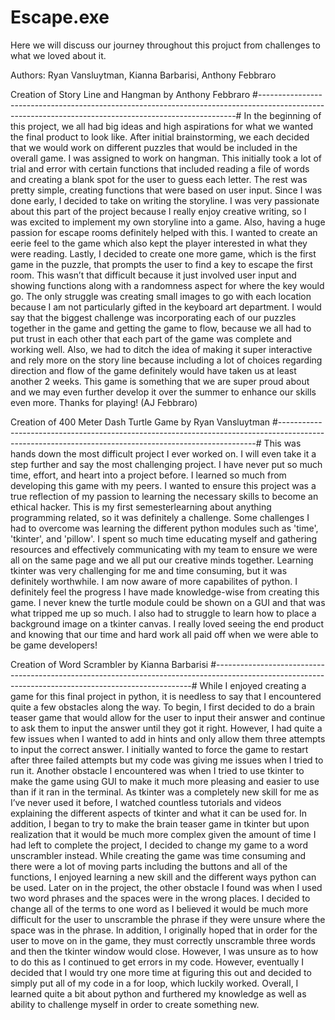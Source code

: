 # Escape.exe
Here we will discuss our journey throughout this projuct from challenges to what we loved about it.

Authors: Ryan Vansluytman, Kianna Barbarisi, Anthony Febbraro


Creation of Story Line and Hangman by Anthony Febbraro
#------------------------------------------------------------------------------------------------------------------------------------------------------#
In the beginning of this project, we all had big ideas and high aspirations for what we wanted the final product to look like. After initial brainstorming, we each decided that we would work on different puzzles that would be included in the overall game. I was assigned to work on hangman. This initially took a lot of trial and error with certain functions that included reading a file of words and creating a blank spot for the user to guess each letter. The rest was pretty simple, creating functions that were based on user input. Since I was done early, I decided to take on writing the storyline. I was very passionate about this part of the project because I really enjoy creative writing, so I was excited to implement my own storyline into a game. Also, having a huge passion for escape rooms definitely helped with this. I wanted to create an eerie feel to the game which also kept the player interested in what they were reading. Lastly, I decided to create one more game, which is the first game in the puzzle, that prompts the user to find a key to escape the first room. This wasn’t that difficult because it just involved user input and showing functions along with a randomness aspect for where the key would go. The only struggle was creating small images to go with each location because I am not particularly gifted in the keyboard art department. 
I would say that the biggest challenge was incorporating each of our puzzles together in the game and getting the game to flow, because we all had to put trust in each other that each part of the game was complete and working well. Also, we had to ditch the idea of making it super interactive and rely more on the story line because including a lot of choices regarding direction and flow of the game definitely would have taken us at least another 2 weeks. This game is something that we are super proud about and we may even further develop it over the summer to enhance our skills even more. Thanks for playing! (AJ Febbraro)



Creation of 400 Meter Dash Turtle Game by Ryan Vansluytman
#------------------------------------------------------------------------------------------------------------------------------------------------------#
This was hands down the most difficult project I ever worked on. I will even take it a step further and say the most challenging project. I have never 
put so much time, effort, and heart into a project before. I learned so much from developing this game with my peers. I wanted to ensure this project 
was a true reflection of my passion to learning the necessary skills to become an ethical hacker. This is my first semesterlearning about anything 
programming related, so it was definitely a challenge. Some challenges I had to overcome was learning the different python modules such as 'time', 
'tkinter', and 'pillow'. I spent so much time educating myself and gathering resources and effectively communicating with my team to ensure we were all 
on the same page and we all put our creative minds together. Learning tkinter was very challenging for me and time consuming, but it was definitely 
worthwhile. I am now aware of more capabilites of python. I definitely feel the progress I have made knowledge-wise from creating this game. I never knew 
the turtle module could be shown on a GUI and that was what tripped me up so much. I also had to struggle to learn how to place a background image on a 
tkinter canvas. I really loved seeing the end product and knowing that our time and hard work all paid off when we were able to be game developers! 


Creation of Word Scrambler by Kianna Barbarisi 
#------------------------------------------------------------------------------------------------------------------------------------------------------#
While I enjoyed creating a game for this final project in python, it is needless to say that I encountered quite a few obstacles along the way. To begin, I first decided to do a brain teaser game that would allow for the user to input their answer and continue to ask them to input the answer until they got it right. However, I had quite a few issues when I wanted to add in hints and only allow them three attempts to input the correct answer. I initially wanted to force the game to restart after three failed attempts but my code was giving me issues when I tried to run it. Another obstacle I encountered was when I tried to use tkinter to make the game using GUI to make it much more pleasing and easier to use than if it ran in the terminal. As tkinter was a completely new skill for me as I’ve never used it before, I watched countless tutorials and videos explaining the different aspects of tkinter and what it can be used for. In addition, I began to try to make the brain teaser game in tkinter but upon realization that it would be much more complex given the amount of time I had left to complete the project, I decided to change my game to a word unscrambler instead. While creating the game was time consuming and there were a lot of moving parts including the buttons and all of the functions, I enjoyed learning a new skill and the different ways python can be used. Later on in the project, the other obstacle I found was when I used two word phrases and the spaces were in the wrong places. I decided to change all of the terms to one word as I believed it would be much more difficult for the user to unscramble the phrase if they were unsure where the space was in the phrase. In addition, I originally hoped that in order for the user to move on in the game, they must correctly unscramble three words and then the tkinter window would close. However, I was unsure as to how to do this as I continued to get errors in my code. However, eventually I decided that I would try one more time at figuring this out and decided to simply put all of my code in a for loop, which luckily worked. Overall, I learned quite a bit about python and furthered my knowledge as well as ability to challenge myself in order to create something new. 
